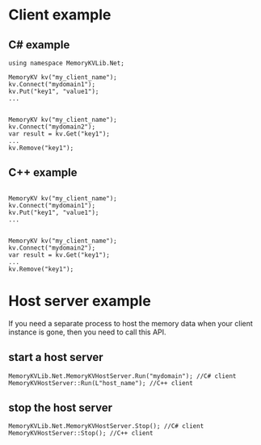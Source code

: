# Client example
## C# example
```
using namespace MemoryKVLib.Net;

MemoryKV kv("my_client_name");
kv.Connect("mydomain1");
kv.Put("key1", "value1");
...


MemoryKV kv("my_client_name");
kv.Connect("mydomain2");
var result = kv.Get("key1");
...
kv.Remove("key1");

```

## C++ example
```

MemoryKV kv("my_client_name");
kv.Connect("mydomain1");
kv.Put("key1", "value1");
...


MemoryKV kv("my_client_name");
kv.Connect("mydomain2");
var result = kv.Get("key1");
...
kv.Remove("key1");
```

# Host server example
If you need a separate process to host the memory data when your client instance is gone, then you need to call this API.

## start a host server
    MemoryKVLib.Net.MemoryKVHostServer.Run("mydomain"); //C# client
    MemoryKVHostServer::Run(L"host_name"); //C++ client

## stop the host server
    MemoryKVLib.Net.MemoryKVHostServer.Stop(); //C# client
    MemoryKVHostServer::Stop(); //C++ client

